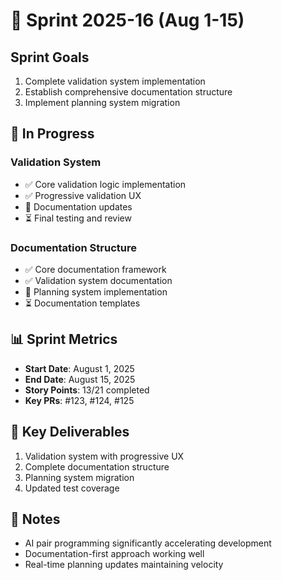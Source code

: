 # 🎯 Sprint 2025-16 (Aug 1-15)

## Sprint Goals
1. Complete validation system implementation
2. Establish comprehensive documentation structure
3. Implement planning system migration

## 🚀 In Progress

### Validation System
- ✅ Core validation logic implementation
- ✅ Progressive validation UX
- 🔄 Documentation updates
- ⏳ Final testing and review

### Documentation Structure
- ✅ Core documentation framework
- ✅ Validation system documentation
- 🔄 Planning system implementation
- ⏳ Documentation templates

## 📊 Sprint Metrics
- **Start Date**: August 1, 2025
- **End Date**: August 15, 2025
- **Story Points**: 13/21 completed
- **Key PRs**: #123, #124, #125

## 🎯 Key Deliverables
1. Validation system with progressive UX
2. Complete documentation structure
3. Planning system migration
4. Updated test coverage

## 📝 Notes
- AI pair programming significantly accelerating development
- Documentation-first approach working well
- Real-time planning updates maintaining velocity